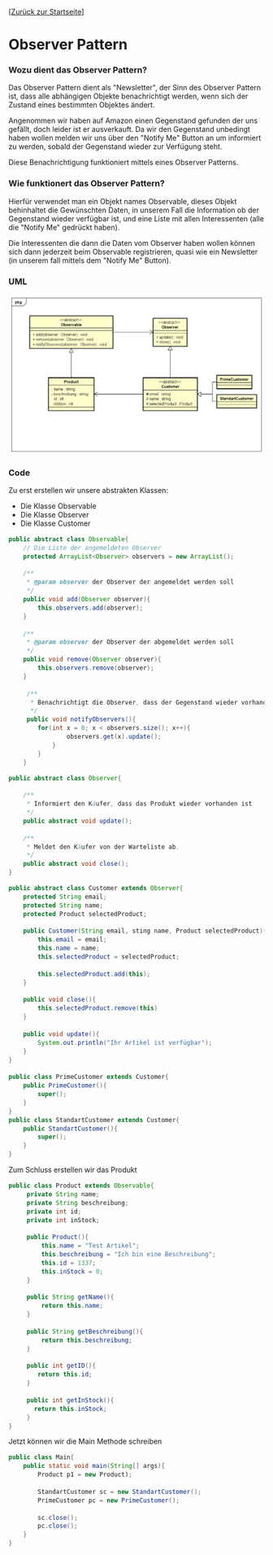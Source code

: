 [[Zurück zur Startseite](../)]

# Observer Pattern

### Wozu dient das Observer Pattern?

Das Observer Pattern dient als "Newsletter", der Sinn des Observer 
Pattern ist, dass alle abhängigen Objekte benachrichtigt werden,
wenn sich der Zustand eines bestimmten Objektes ändert.

Angenommen wir haben auf Amazon einen Gegenstand gefunden der
uns gefällt, doch leider ist er ausverkauft. Da wir den Gegenstand
unbedingt haben wollen melden wir uns über den "Notify Me" Button
an um informiert zu werden, sobald der Gegenstand wieder zur
Verfügung steht.

Diese Benachrichtigung funktioniert mittels eines Observer Patterns.



### Wie funktionert das Observer Pattern?

Hierfür verwendet man ein Objekt names Observable, dieses Objekt
behinhaltet die Gewünschten Daten, in unserem Fall die Information
ob der Gegenstand wieder verfügbar ist, und eine Liste mit allen
Interessenten (alle die "Notify Me" gedrückt haben).

Die Interessenten die dann die Daten vom Observer haben wollen
können sich dann jederzeit beim Observable registrieren, quasi
wie ein Newsletter (in unserem fall mittels dem "Notify Me" Button).


### UML
![Observer UML-Diagramm](ObserverPattern.png "Observer")


### Code
Zu erst erstellen wir unsere abstrakten Klassen:

* Die Klasse Observable
* Die Klasse Observer
* Die Klasse Customer

```java
public abstract class Observable{
    // Die Liste der angemeldeten Observer
    protected ArrayList<Observer> observers = new ArrayList();

    /**
     * @param observer der Observer der angemeldet werden soll
     */
    public void add(Observer observer){
        this.observers.add(observer);
    }

    /**
     * @param observer der Observer der abgemeldet werden soll
     */
    public void remove(Observer observer){
        this.observers.remove(observer);
    }

     /**
      * Benachrichtigt die Observer, dass der Gegenstand wieder vorhanden
      */
     public void notifyObservers(){
        for(int x = 0; x < observers.size(); x++){
                observers.get(x).update();
            }
        }
    }
```

```java
public abstract class Observer{

    /**
     * Informiert den Käufer, dass das Produkt wieder vorhanden ist
     */
    public abstract void update();

    /**
     * Meldet den Käufer von der Warteliste ab.
     */
    public abstract void close();
}
```

```java
public abstract class Customer extends Observer{
    protected String email;
    protected String name;
    protected Product selectedProduct;

    public Customer(String email, sting name, Product selectedProduct){
        this.email = email;
        this.name = name;
        this.selectedProduct = selectedProduct;

        this.selectedProduct.add(this);
    }

    public void close(){
        this.selectedProduct.remove(this)
    }

    public void update(){
        System.out.println("Ihr Artikel ist verfügbar");
    }
}

public class PrimeCustomer extends Customer{
    public PrimeCustomer(){
        super();
    }
}
public class StandartCustomer extends Customer{
    public StandartCustomer(){
        super();
    }
}
```

Zum Schluss erstellen wir das Produkt

```java
public class Product extends Observable{
     private String name;
     private String beschreibung;
     private int id;
     private int inStock;

     public Product(){
         this.name = "Test Artikel";
         this.beschreibung = "Ich bin eine Beschreibung";
         this.id = 1337;
         this.inStock = 0;
     }

     public String getName(){
         return this.name;
     }

     public String getBeschreibung(){
         return this.beschreibung;
     }

     public int getID(){
        return this.id;
     }

     public int getInStock(){
       return this.inStock;
     }
}
```

Jetzt können wir die Main Methode schreiben

```java
public class Main{
    public static void main(String[] args){
        Product p1 = new Product);

        StandartCustomer sc = new StandartCustomer();
        PrimeCustomer pc = new PrimeCustomer();

        sc.close();
        pc.close();
    }
}
```